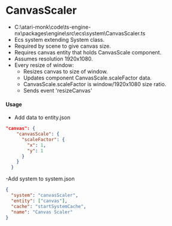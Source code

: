 # CanvasScaler

- C:\atari-monk\code\ts-engine-nx\packages\engine\src\ecs\system\CanvasScaler.ts
- Ecs system extending System class.
- Required by scene to give canvas size.
- Requires canvas entity that holds CanvasScale component.
- Assumes resolution 1920x1080.
- Every resize of window:
  - Resizes canvas to size of window.
  - Updates component CanvasScale.scaleFactor data.
  - CanvasScale.scaleFactor is window/1920x1080 size ratio.
  - Sends event 'resizeCanvas'

#### Usage

- Add data to entity.json

```json
"canvas": {
    "canvasScale": {
      "scaleFactor": {
        "x": 1,
        "y": 1
      }
    }
  }
```

-Add system to system.json

```json
{
  "system": "canvasScaler",
  "entity": ["canvas"],
  "cache": "startSystemCache",
  "name": "Canvas Scaler"
}
```
